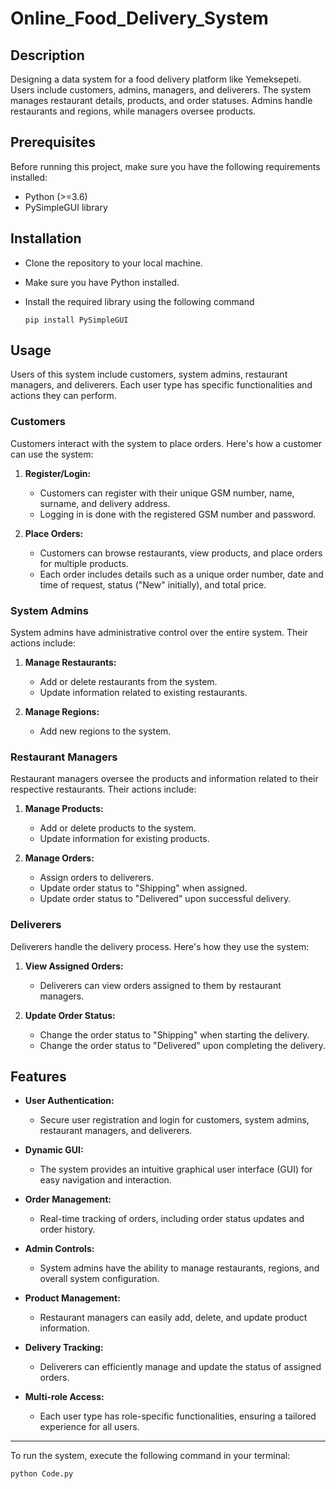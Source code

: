 # Online_Food_Delivery_System
## Description
Designing a data system for a food delivery platform like Yemeksepeti. Users include customers, admins, managers, and deliverers. The system manages restaurant details, products, and order statuses. Admins handle restaurants and regions, while managers oversee products.

## Prerequisites
Before running this project, make sure you have the following requirements installed:

- Python (>=3.6)
- PySimpleGUI library

## Installation
- Clone the repository to your local machine.
- Make sure you have Python installed.
- Install the required library using the following command
  
   ```pip install PySimpleGUI ```

## Usage

Users of this system include customers, system admins, restaurant managers, and deliverers. Each user type has specific functionalities and actions they can perform.

### Customers
Customers interact with the system to place orders. Here's how a customer can use the system:

1. **Register/Login:**
   - Customers can register with their unique GSM number, name, surname, and delivery address.
   - Logging in is done with the registered GSM number and password.

2. **Place Orders:**
   - Customers can browse restaurants, view products, and place orders for multiple products.
   - Each order includes details such as a unique order number, date and time of request, status ("New" initially), and total price.

### System Admins
System admins have administrative control over the entire system. Their actions include:

1. **Manage Restaurants:**
   - Add or delete restaurants from the system.
   - Update information related to existing restaurants.

2. **Manage Regions:**
   - Add new regions to the system.

### Restaurant Managers
Restaurant managers oversee the products and information related to their respective restaurants. Their actions include:

1. **Manage Products:**
   - Add or delete products to the system.
   - Update information for existing products.

2. **Manage Orders:**
   - Assign orders to deliverers.
   - Update order status to "Shipping" when assigned.
   - Update order status to "Delivered" upon successful delivery.

### Deliverers
Deliverers handle the delivery process. Here's how they use the system:

1. **View Assigned Orders:**
   - Deliverers can view orders assigned to them by restaurant managers.

2. **Update Order Status:**
   - Change the order status to "Shipping" when starting the delivery.
   - Change the order status to "Delivered" upon completing the delivery.

## Features

- **User Authentication:**
  - Secure user registration and login for customers, system admins, restaurant managers, and deliverers.

- **Dynamic GUI:**
  - The system provides an intuitive graphical user interface (GUI) for easy navigation and interaction.

- **Order Management:**
  - Real-time tracking of orders, including order status updates and order history.

- **Admin Controls:**
  - System admins have the ability to manage restaurants, regions, and overall system configuration.

- **Product Management:**
  - Restaurant managers can easily add, delete, and update product information.

- **Delivery Tracking:**
  - Deliverers can efficiently manage and update the status of assigned orders.

- **Multi-role Access:**
  - Each user type has role-specific functionalities, ensuring a tailored experience for all users.

---

To run the system, execute the following command in your terminal:

```bash
python Code.py
